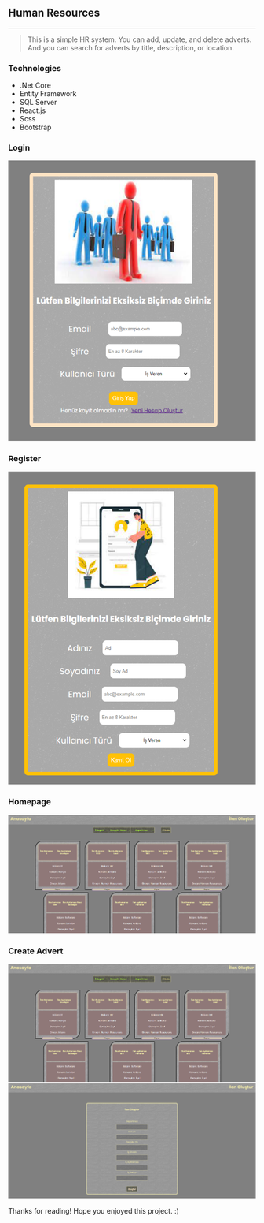 ## Human Resources ##

<hr>

>This is a simple HR system. You can add, update, and delete adverts. And you can search for adverts by title, description, or location.


### Technologies ###
* .Net Core  
* Entity Framework
* SQL Server
* React.js
* Scss
* Bootstrap

### Login ###

![](Login.png)

### Register ###

![](Signup.png)

### Homepage ###

![](Homepage.png)

### Create Advert ###

![](Homepage.png)
![](Advert.png)


Thanks for reading! Hope you enjoyed this project. :)